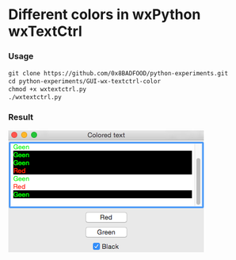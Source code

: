 # Different colors in wxPython wxTextCtrl 

### Usage


    git clone https://github.com/0x8BADFOOD/python-experiments.git
    cd python-experiments/GUI-wx-textctrl-color
    chmod +x wxtextctrl.py
    ./wxtextctrl.py

### Result

![Screenshot](./image.png "Screenshot")

